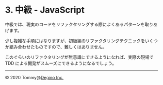 # 3. 中級 - JavaScript

中級では、現実のコードをリファクタリングする際によくあるパターンを取りあげます。

少し複雑な手順にはなりますが、初級編のリファクタリングテクニックをいくつか組み合わせたものですので、難しくはありません。

このぐらいのリファクタリングが無意識にできるようになれば、実際の現場で TDD による開発がスムーズにできるようになるでしょう。

---

&copy; 2020 Tommy@[Degino Inc.](https://www.degino.com/)
